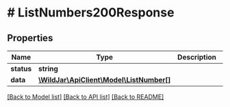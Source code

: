 # # ListNumbers200Response

## Properties

Name | Type | Description | Notes
------------ | ------------- | ------------- | -------------
**status** | **string** |  | [optional]
**data** | [**\WildJar\ApiClient\Model\ListNumber[]**](ListNumber.md) |  | [optional]

[[Back to Model list]](../../README.md#models) [[Back to API list]](../../README.md#endpoints) [[Back to README]](../../README.md)

